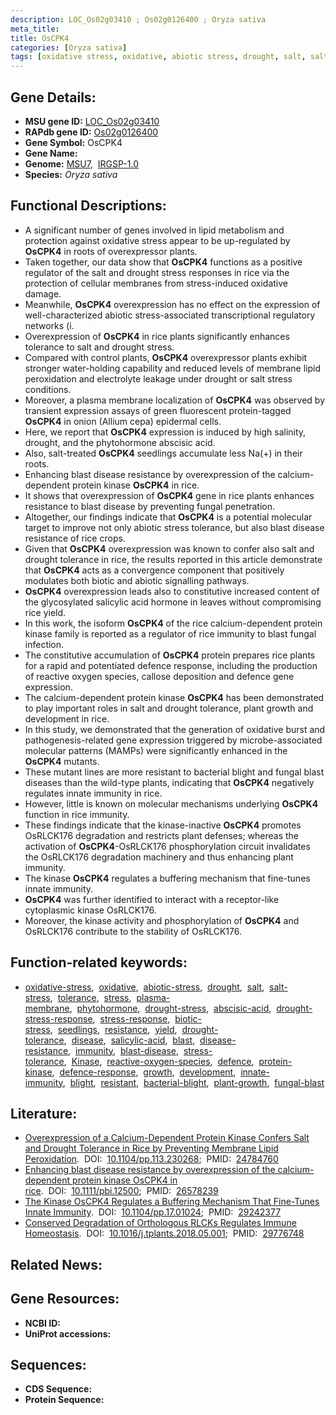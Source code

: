 ```yaml
---
description: LOC_Os02g03410 ; Os02g0126400 ; Oryza sativa
meta_title:
title: OsCPK4
categories: [Oryza sativa]
tags: [oxidative stress, oxidative, abiotic stress, drought, salt, salt stress, tolerance, stress, plasma membrane, phytohormone, drought stress, drought stress , abscisic acid, drought stress response, stress response, biotic stress, seedlings, resistance, yield, drought tolerance, disease, salicylic acid, blast, disease resistance, immunity, blast disease, stress tolerance, Kinase, reactive oxygen species, defence, protein kinase, defence response, growth, development, innate immunity, blight, resistant, bacterial blight, plant growth, fungal blast]
---
```


## Gene Details:
- **MSU gene ID:** [LOC_Os02g03410](http://rice.uga.edu/cgi-bin/ORF_infopage.cgi?orf=LOC_Os02g03410)  
- **RAPdb gene ID:** [Os02g0126400](https://rapdb.dna.affrc.go.jp/locus/?name=Os02g0126400)  
- **Gene Symbol:** OsCPK4
- **Gene Name:**
- **Genome:**  [MSU7](http://rice.uga.edu/),&nbsp;&nbsp;[IRGSP-1.0](https://rapdb.dna.affrc.go.jp/download/irgsp1.html)
- **Species:** *Oryza sativa*

## Functional Descriptions:
   - A significant number of genes involved in lipid metabolism and protection against oxidative stress appear to be up-regulated by **OsCPK4** in roots of overexpressor plants.
   - Taken together, our data show that **OsCPK4** functions as a positive regulator of the salt and drought stress responses in rice via the protection of cellular membranes from stress-induced oxidative damage.
   - Meanwhile, **OsCPK4** overexpression has no effect on the expression of well-characterized abiotic stress-associated transcriptional regulatory networks (i.
   - Overexpression of **OsCPK4** in rice plants significantly enhances tolerance to salt and drought stress.
   - Compared with control plants, **OsCPK4** overexpressor plants exhibit stronger water-holding capability and reduced levels of membrane lipid peroxidation and electrolyte leakage under drought or salt stress conditions.
   - Moreover, a plasma membrane localization of **OsCPK4** was observed by transient expression assays of green fluorescent protein-tagged **OsCPK4** in onion (Allium cepa) epidermal cells.
   - Here, we report that **OsCPK4** expression is induced by high salinity, drought, and the phytohormone abscisic acid.
   - Also, salt-treated **OsCPK4** seedlings accumulate less Na(+) in their roots.
   - Enhancing blast disease resistance by overexpression of the calcium-dependent protein kinase **OsCPK4** in rice.
   - It shows that overexpression of **OsCPK4** gene in rice plants enhances resistance to blast disease by preventing fungal penetration.
   - Altogether, our findings indicate that **OsCPK4** is a potential molecular target to improve not only abiotic stress tolerance, but also blast disease resistance of rice crops.
   - Given that **OsCPK4** overexpression was known to confer also salt and drought tolerance in rice, the results reported in this article demonstrate that **OsCPK4** acts as a convergence component that positively modulates both biotic and abiotic signalling pathways.
   - **OsCPK4** overexpression leads also to constitutive increased content of the glycosylated salicylic acid hormone in leaves without compromising rice yield.
   - In this work, the isoform **OsCPK4** of the rice calcium-dependent protein kinase family is reported as a regulator of rice immunity to blast fungal infection.
   - The constitutive accumulation of **OsCPK4** protein prepares rice plants for a rapid and potentiated defence response, including the production of reactive oxygen species, callose deposition and defence gene expression.
   - The calcium-dependent protein kinase **OsCPK4** has been demonstrated to play important roles in salt and drought tolerance, plant growth and development in rice.
   - In this study, we demonstrated that the generation of oxidative burst and pathogenesis-related gene expression triggered by microbe-associated molecular patterns (MAMPs) were significantly enhanced in the **OsCPK4** mutants.
   - These mutant lines are more resistant to bacterial blight and fungal blast diseases than the wild-type plants, indicating that **OsCPK4** negatively regulates innate immunity in rice.
   - However, little is known on molecular mechanisms underlying **OsCPK4** function in rice immunity.
   - These findings indicate that the kinase-inactive **OsCPK4** promotes OsRLCK176 degradation and restricts plant defenses; whereas the activation of **OsCPK4**-OsRLCK176 phosphorylation circuit invalidates the OsRLCK176 degradation machinery and thus enhancing plant immunity.
   - The kinase **OsCPK4** regulates a buffering mechanism that fine-tunes innate immunity.
   - **OsCPK4** was further identified to interact with a receptor-like cytoplasmic kinase OsRLCK176.
   - Moreover, the kinase activity and phosphorylation of **OsCPK4** and OsRLCK176 contribute to the stability of OsRLCK176.

## Function-related keywords:
   - [oxidative-stress](/tags/oxidative-stress/),&nbsp;&nbsp;[oxidative](/tags/oxidative/),&nbsp;&nbsp;[abiotic-stress](/tags/abiotic-stress/),&nbsp;&nbsp;[drought](/tags/drought/),&nbsp;&nbsp;[salt](/tags/salt/),&nbsp;&nbsp;[salt-stress](/tags/salt-stress/),&nbsp;&nbsp;[tolerance](/tags/tolerance/),&nbsp;&nbsp;[stress](/tags/stress/),&nbsp;&nbsp;[plasma-membrane](/tags/plasma-membrane/),&nbsp;&nbsp;[phytohormone](/tags/phytohormone/),&nbsp;&nbsp;[drought-stress](/tags/drought-stress/),&nbsp;&nbsp;[abscisic-acid](/tags/abscisic-acid/),&nbsp;&nbsp;[drought-stress-response](/tags/drought-stress-response/),&nbsp;&nbsp;[stress-response](/tags/stress-response/),&nbsp;&nbsp;[biotic-stress](/tags/biotic-stress/),&nbsp;&nbsp;[seedlings](/tags/seedlings/),&nbsp;&nbsp;[resistance](/tags/resistance/),&nbsp;&nbsp;[yield](/tags/yield/),&nbsp;&nbsp;[drought-tolerance](/tags/drought-tolerance/),&nbsp;&nbsp;[disease](/tags/disease/),&nbsp;&nbsp;[salicylic-acid](/tags/salicylic-acid/),&nbsp;&nbsp;[blast](/tags/blast/),&nbsp;&nbsp;[disease-resistance](/tags/disease-resistance/),&nbsp;&nbsp;[immunity](/tags/immunity/),&nbsp;&nbsp;[blast-disease](/tags/blast-disease/),&nbsp;&nbsp;[stress-tolerance](/tags/stress-tolerance/),&nbsp;&nbsp;[Kinase](/tags/Kinase/),&nbsp;&nbsp;[reactive-oxygen-species](/tags/reactive-oxygen-species/),&nbsp;&nbsp;[defence](/tags/defence/),&nbsp;&nbsp;[protein-kinase](/tags/protein-kinase/),&nbsp;&nbsp;[defence-response](/tags/defence-response/),&nbsp;&nbsp;[growth](/tags/growth/),&nbsp;&nbsp;[development](/tags/development/),&nbsp;&nbsp;[innate-immunity](/tags/innate-immunity/),&nbsp;&nbsp;[blight](/tags/blight/),&nbsp;&nbsp;[resistant](/tags/resistant/),&nbsp;&nbsp;[bacterial-blight](/tags/bacterial-blight/),&nbsp;&nbsp;[plant-growth](/tags/plant-growth/),&nbsp;&nbsp;[fungal-blast](/tags/fungal-blast/)

## Literature:
   - [Overexpression of a Calcium-Dependent Protein Kinase Confers Salt and Drought Tolerance in Rice by Preventing Membrane Lipid Peroxidation](https://www.doi.org/10.1104/pp.113.230268).&nbsp;&nbsp;DOI:&nbsp;&nbsp;[10.1104/pp.113.230268](https://www.doi.org/10.1104/pp.113.230268);&nbsp;&nbsp;PMID:&nbsp;&nbsp;[24784760](https://pubmed.ncbi.nlm.nih.gov/24784760/)
   - [Enhancing blast disease resistance by overexpression of the calcium-dependent protein kinase OsCPK4 in rice](https://www.doi.org/10.1111/pbi.12500).&nbsp;&nbsp;DOI:&nbsp;&nbsp;[10.1111/pbi.12500](https://www.doi.org/10.1111/pbi.12500);&nbsp;&nbsp;PMID:&nbsp;&nbsp;[26578239](https://pubmed.ncbi.nlm.nih.gov/26578239/)
   - [The Kinase OsCPK4 Regulates a Buffering Mechanism That Fine-Tunes Innate Immunity](https://www.doi.org/10.1104/pp.17.01024).&nbsp;&nbsp;DOI:&nbsp;&nbsp;[10.1104/pp.17.01024](https://www.doi.org/10.1104/pp.17.01024);&nbsp;&nbsp;PMID:&nbsp;&nbsp;[29242377](https://pubmed.ncbi.nlm.nih.gov/29242377/)
   - [Conserved Degradation of Orthologous RLCKs Regulates Immune Homeostasis](https://www.doi.org/10.1016/j.tplants.2018.05.001).&nbsp;&nbsp;DOI:&nbsp;&nbsp;[10.1016/j.tplants.2018.05.001](https://www.doi.org/10.1016/j.tplants.2018.05.001);&nbsp;&nbsp;PMID:&nbsp;&nbsp;[29776748](https://pubmed.ncbi.nlm.nih.gov/29776748/)

## Related News:

## Gene Resources:
- **NCBI ID:**  []()
- **UniProt accessions:** [](https://www.uniprot.org/uniprotkb//entry)

## Sequences:
- **CDS Sequence:**
- **Protein Sequence:**
